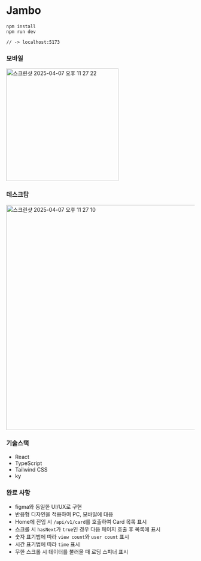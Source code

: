 # Jambo

```
npm install
npm run dev

// -> localhost:5173
```
### 모바일
<img width="300" alt="스크린샷 2025-04-07 오후 11 27 22" src="https://github.com/user-attachments/assets/0734f336-4265-46fe-b9be-b34dc5bbb911" />

### 데스크탑
<img width="600" alt="스크린샷 2025-04-07 오후 11 27 10" src="https://github.com/user-attachments/assets/8a641d05-429c-47a2-b7c9-ca1da3235f0f" />

### 기술스택
- React
- TypeScript
- Tailwind CSS
- ky

### 완료 사항
- figma와 동일한 UI/UX로 구현
- 반응형 디자인을 적용하여 PC, 모바일에 대응
- Home에 진입 시 `/api/v1/card`를 호출하여 Card 목록 표시
- 스크롤 시 `hasNext`가 `true`인 경우 다음 페이지 호출 후 목록에 표시
- 숫자 표기법에 따라 `view count`와 `user count` 표시
- 시간 표기법에 따라 `time` 표시
- 무한 스크롤 시 데이터를 불러올 때 로딩 스피너 표시

